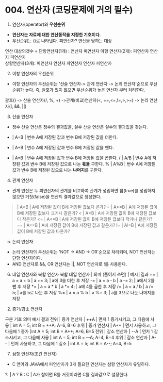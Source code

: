 # 004. 연산자 (코딩문제에 거의 필수)


01) 연산자(operator)와 **우선순위**
- **연산자는 자료에 대한 연산동작을 지정한 기호이다.**
- 우선순위는 ()로 나타낸다.
피연산자? 연산을 당하는 대상

연산 대상의갯수 = 단항연산자(1개) : 연산자 피연산자
                이항 연산자(2개): 피연산자 연산자 피연산자  
                삼항연산자(3개): 피연산자 연산자 피연산자 연산자 피연산자


02) 이항 연산자의 우선순위
- 이항 연산자의 우선순위는 '산술 연산자-> 관계 연산자 -> 논리 연산자'순으로 우선순위가 높다. 즉, 괄호가 있지 않으면 우선순위가 높은 연산자 부터 처리한다.

괄호() -> 산술 연산자(/, %, +) ->관계(비교)연산자(<, ==,<=,!=,>,>=) -> 논리 연산자(!, &&, ||)

03) 산술 연산자
- 정수 산술 연산은 정수의 결과값을, 실수 산술 연산은 실수의 결과값을 갖는다.

+ | A+B | 변수 A에 저장된 값과 변수 B에 저장된 값을 더한다.
- | A+B | 변수 A에 저장된 값과 변수 B에 저장된 값을 뺀다.
* | A*B | 변수 A에 저장된 값과 변수 B에 저장된 값을 곱한다.
/ | A/B | 변수 A에 저장된 값과 변수 B에 저장된 값으로 나눈 **몫을** 구한다.
% | A%B | 변수 A에 저장된 값과 변수 B에 저장된 값으로 나눈 **나머지**를 구한다.

04) 관계 연산자
- 관계 연산은 두 피연산자의 관계를 비교하여 관계가 성립하면 참(true)를 성립하지 않으면 거짓(false)을 연산의 결과값으로 생성한다.

> | A>B | A에 저장된 값이 B에 저장된 값보다 큰가?
>= | A>=B | A에 저장된 값이 B에 저장된 값보다 크거나 같은가?
< | A<B | A에 저장된 값이 B에 저장된 값보다 작은가?
<= | A<=B | A에 저장된 값이 B에 저장된 값보다 작거나 같은가?
== | A==B | A에 저장된 값이 B에 저장된 값과 같은가?
!= | A!=B | A에 저장된 값이 B에 저장된 값과 다른가?

05) 논리 연산자
- 논리 연산자의 우선순위는 'NOT -> AND -> OR'순으로 처리되며, NOT 연산자는 단항 연산자이다.
- AND 연산자로 &&, OR 연산자는 ||, NOT 연산자로 !를 사용한다.

06) 대입 연산자와 복합 연산자
복합 대입 연산자 |	의미 (풀어서 쓰면)	| 예시	|결과
+= |	a = a + b |	a += 3;	 | a에 3을 더한 후 저장
-= |	a = a - b | a -= 2;	 | a에서 2를 뺀 후 저장
*= |	a = a * b | a *= 4;	| a에 4를 곱한 후 저장
/= |	a = a / b |	a /= 5;	 | a를 5로 나눈 후 저장
%= |	a = a % b |	a %= 3;	| a를 3으로 나눈 나머지를 저장

2. 증가/감소 연산자

구분	기호	의미	예시	결과
전위 | 증가 연산자	| ++A |	먼저 1 증가시키고, 그 다음에 사용 |	int A = 5; int B = ++A;	A=6, B=6
후위 | 증가 연산자	| A++ |	먼저 사용하고, 그 다음에 1 증가	 |int A = 5; int B = A++;	A=6, B=5
전위 | 감소 연산자	| --A |	먼저 1 감소시키고, 그 다음에 사용 |	int A = 5; int B = --A;	A=4, B=4
후위 | 감소 연산자	| A-- |	먼저 사용하고, 그 다음에 1 감소	 | int A = 5; int B = A--;	A=4, B=5

07) 삼항 연산자(조건 연산자)
- C 언어와 JAVA에서 피연산자가 3개 필요한 연산자는 삼항 연산자가 유일하다.

?: | A ? B : C | A가 참이면 B를 거짓이라면 C를 결과값으로 설정한다.